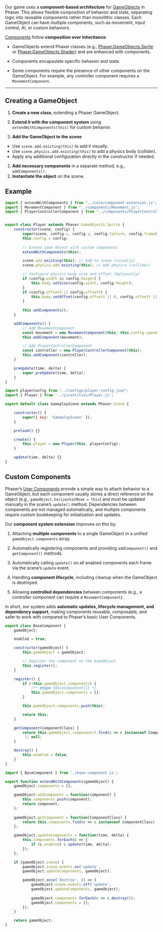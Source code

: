 Our game uses a **component-based architecture** for [GameObjects](https://docs.phaser.io/phaser/concepts/gameobjects) in Phaser. This allows flexible composition of behavior and state, separating logic into reusable components rather than monolithic classes. Each GameObject can have multiple components, such as movement, input control, AI, or custom behaviors.

[Components](https://docs.phaser.io/phaser-editor/scene-editor/user-components) follow **composition over inheritance**:

- GameObjects extend Phaser classes (e.g., [Phaser.GameObjects.Sprite](https://docs.phaser.io/api-documentation/class/gameobjects-sprite) or [Phaser.GameObjects.Shader](https://docs.phaser.io/api-documentation/class/gameobjects-shader)) and are enhanced with components.
 
- Components encapsulate specific behavior and state.

- Some components require the presence of other components on the GameObject. For example, any controller component requires a `MovementComponent`.

---

## Creating a GameObject

1. **Create a new class**, extending a Phaser GameObject.
2. **Extend it with the component system** using `extendWithComponents(this)` for custom behavior.

3. **Add the GameObject to the scene**
- Use `scene.add.existing(this)` to add it visually.
- Use `scene.physics.add.existing(this)` to add a physics body (collider).
- Apply any additional configuration directly in the constructor if needed.

 1. **Add necessary components** in a separate method, e.g., `addComponents()`.
 2. **Instantiate the object** on the scene.

## Example

```js
import { extendWithComponents } from "../core/component-extension.js";
import { MovementComponent } from "../components/Movement.js";
import { PlayerControllerComponent } from "../components/PlayerController.js";


export class Player extends Phaser.GameObjects.Sprite {
    constructor(scene, config) {
        super(scene, config.x, config.y, config.texture, config.frame);
        this.config = config;
        
        // Extend Game Object with custom components
        extendWithComponents(this);

        scene.add.existing(this); // Add to scene (visually)
        scene.physics.add.existing(this); // Add physics (collider)

        // Configure physics body size and offset (Optionally)
        if (config.width && config.height) {
            this.body.setSize(config.width, config.height);
        }
        if (config.offsetX || config.offsetY) {
            this.body.setOffset(config.offsetX || 0, config.offsetY || 0);
        }
        
        this.addComponents();
    }

    addComponents() {
        // Add MovementComponent
        const movement = new MovementComponent(this, this.config.speed || 200);
        this.addComponent(movement);

        // Add PlayerControllerComponent
        const controller = new PlayerControllerComponent(this);
        this.addComponent(controller);
    }

    preUpdate(time, delta) {
        super.preUpdate(time, delta);
    }
}
```

```js
import playerConfig from "../configs/player-config.json";
import { Player } from '../js/entities/Player.js';

export default class GameplayScene extends Phaser.Scene {

    constructor() {
        super({ key: 'GameplayScene' });
    }

    preload() {}

    create() {
        this.player = new Player(this, playerConfig);
    }

    update(time, delta) {}
}
```


## Custom Components
Phaser’s [User Components](https://docs.phaser.io/phaser-editor/scene-editor/user-components) provide a simple way to attach behavior to a GameObject, but each component usually stores a direct reference on the object (e.g., `gameObject.horizontalMove = this`) and must be updated manually in the scene’s `update()` method. Dependencies between components are not managed automatically, and multiple components require custom bookkeeping for initialization and updates.

Our **component system extension** improves on this by:

1. Attaching **multiple components** to a single GameObject in a unified `gameObject.components` array.

2. Automatically registering components and providing `addComponent()` and `getComponent()` methods.

3. Automatically calling `update()` on all enabled components each frame via the scene’s `update` event.

4. Handling **component lifecycle**, including cleanup when the GameObject is destroyed.

5. Allowing **controlled dependencies** between components (e.g., a controller component can require a `MovementComponent`).

In short, our system adds **automatic updates, lifecycle management, and dependency support**, making components reusable, composable, and safer to work with compared to Phaser’s basic User Components.

```js
export class BaseComponent {
    gameObject;

    enabled = true;

    constructor(gameObject) {
        this.gameObject = gameObject;

        // Register the component on the GameObject
        this.register();
    }

    register() {
        if (!this.gameObject.components) {
            /** @type {BaseComponent[]} */
            this.gameObject.components = [];
        }

        this.gameObject.components.push(this);

        return this;
    }

    getComponent(ComponentClass) {
        return this.gameObject.components?.find(c => c instanceof ComponentClass)
         || null;
    }

    destroy() {
        this.enabled = false;
    }
}
```

```js
import { BaseComponent } from './base-component.js';

export function extendWithComponents(gameObject) {
    gameObject.components = [];

    gameObject.addComponent = function(component) {
        this.components.push(component);
        return component;
    };
    
    gameObject.getComponent = function(ComponentClass) {
        return this.components.find(c => c instanceof ComponentClass) || null;
    };

    gameObject.updateComponents = function(time, delta) {
        this.components.forEach(c => {
            if (c.enabled) c.update(time, delta);
        });
    };

    if (gameObject.scene) {
        gameObject.scene.events.on('update', 
        gameObject.updateComponents, gameObject);

        gameObject.once('destroy', () => {
            gameObject.scene.events.off('update', 
            gameObject.updateComponents, gameObject);
            
            gameObject.components.forEach(c => c.destroy());
            gameObject.components = [];
        });
    }

    return gameObject;
}
```